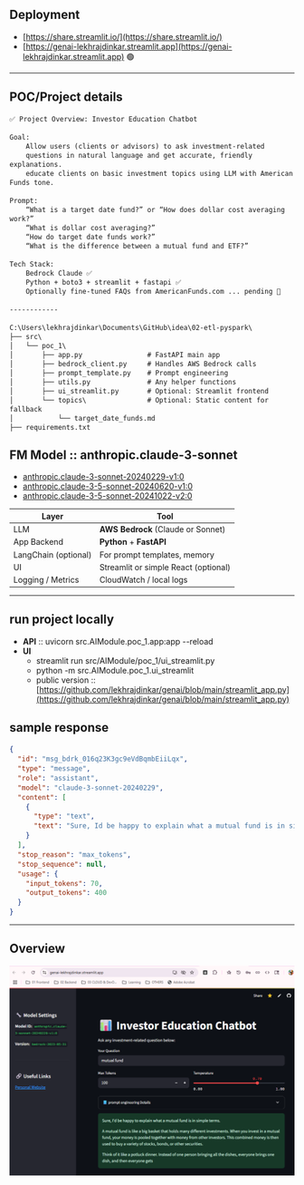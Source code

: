 ## Deployment
- [https://share.streamlit.io/](https://share.streamlit.io/)
- [https://genai-lekhrajdinkar.streamlit.app](https://genai-lekhrajdinkar.streamlit.app) 🟢

---
## POC/Project details
```
✅ Project Overview: Investor Education Chatbot

Goal:
    Allow users (clients or advisors) to ask investment-related 
    questions in natural language and get accurate, friendly explanations.
    educate clients on basic investment topics using LLM with American Funds tone.

Prompt: 
    “What is a target date fund?” or “How does dollar cost averaging work?”
    “What is dollar cost averaging?”
    “How do target date funds work?”
    “What is the difference between a mutual fund and ETF?”
    
Tech Stack:
    Bedrock Claude ✅
    Python + boto3 + streamlit + fastapi ✅
    Optionally fine-tuned FAQs from AmericanFunds.com ... pending 🔸

------------

C:\Users\lekhrajdinkar\Documents\GitHub\idea\02-etl-pyspark\
├── src\
│   └── poc_1\
│       ├── app.py                # FastAPI main app
│       ├── bedrock_client.py     # Handles AWS Bedrock calls
│       ├── prompt_template.py    # Prompt engineering
│       ├── utils.py              # Any helper functions
│       ├── ui_streamlit.py       # Optional: Streamlit frontend
│       └── topics\               # Optional: Static content for fallback
│           └── target_date_funds.md
├── requirements.txt
```

## FM Model :: anthropic.claude-3-sonnet
- [anthropic.claude-3-sonnet-20240229-v1:0](https://us-east-1.console.aws.amazon.com/bedrock/home?region=us-east-1#/model-catalog/serverless/anthropic.claude-3-sonnet-20240229-v1:0)
- [anthropic.claude-3-5-sonnet-20240620-v1:0](https://us-east-1.console.aws.amazon.com/bedrock/home?region=us-east-1#/model-catalog/serverless/anthropic.claude-3-5-sonnet-20240620-v1:0)
- [anthropic.claude-3-5-sonnet-20241022-v2:0](https://us-east-1.console.aws.amazon.com/bedrock/home?region=us-east-1#/model-catalog/serverless/anthropic.claude-3-5-sonnet-20241022-v2:0)


| Layer                | Tool                                 |
| -------------------- | ------------------------------------ |
| LLM                  | **AWS Bedrock** (Claude or Sonnet)   |
| App Backend          | **Python** + **FastAPI**             |
| LangChain (optional) | For prompt templates, memory         |
| UI                   | Streamlit or simple React (optional) |
| Logging / Metrics    | CloudWatch / local logs              |


---
## run project locally
- **API** :: uvicorn src.AIModule.poc_1.app:app --reload
- **UI**
    - streamlit run src/AIModule/poc_1/ui_streamlit.py
    - python -m src.AIModule.poc_1.ui_streamlit
    - public version :: [https://github.com/lekhrajdinkar/genai/blob/main/streamlit_app.py](https://github.com/lekhrajdinkar/genai/blob/main/streamlit_app.py)

## sample response
```json
{
  "id": "msg_bdrk_016q23K3gc9eVdBqmbEiiLqx",
  "type": "message",
  "role": "assistant",
  "model": "claude-3-sonnet-20240229",
  "content": [
    {
      "type": "text",
      "text": "Sure, Id be happy to explain what a mutual fund is in simple terms ........."
    }
  ],
  "stop_reason": "max_tokens",
  "stop_sequence": null,
  "usage": {
    "input_tokens": 70,
    "output_tokens": 400
  }
}
```

---
## Overview
![overview.png](../../99_img/genai/01/poc1.png)
